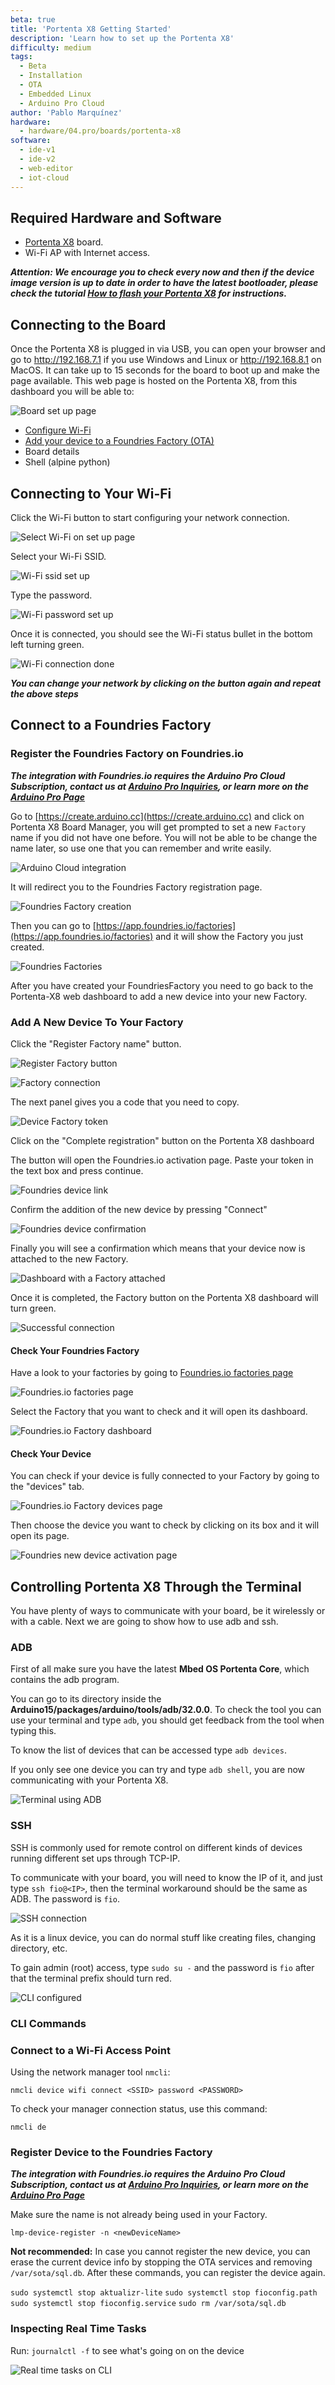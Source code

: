 ```yaml
---
beta: true
title: 'Portenta X8 Getting Started'
description: 'Learn how to set up the Portenta X8'
difficulty: medium
tags:
  - Beta
  - Installation
  - OTA
  - Embedded Linux
  - Arduino Pro Cloud
author: 'Pablo Marquínez'
hardware:
  - hardware/04.pro/boards/portenta-x8
software:
  - ide-v1
  - ide-v2
  - web-editor
  - iot-cloud
---
```



## Required Hardware and Software

* [Portenta X8](https://store.arduino.cc/products/portenta-x8) board.
* Wi-Fi AP with Internet access.

***Attention: We encourage you to check every now and then if the device image version is up to date in order to have the latest bootloader, please check the tutorial [How to flash your Portenta X8](https://docs.arduino.cc/tutorials/portenta-x8/image-flashing) for instructions.***

## Connecting to the Board

Once the Portenta X8 is plugged in via USB, you can open your browser and go to http://192.168.7.1 if you use Windows and Linux or http://192.168.8.1 on MacOS. It can take up to 15 seconds for the board to boot up and make the page available. This web page is hosted on the Portenta X8, from this dashboard you will be able to:

![Board set up page](assets/x8-oob-main.png)

* [Configure Wi-Fi](#connecting-to-your-wi-fi)
* [Add your device to a Foundries Factory (OTA)](#add-a-new-device-to-your-factory)
* Board details
* Shell (alpine python)

## Connecting to Your Wi-Fi

Click the Wi-Fi button to start configuring your network connection.

![Select Wi-Fi on set up page](assets/x8-oob-main-wifi.png)

Select your Wi-Fi SSID.

![Wi-Fi ssid set up](assets/x8-oob-wifi-ssid.png)

Type the password.

![Wi-Fi password set up](assets/x8-oob-wifi-pass.png)

Once it is connected, you should see the Wi-Fi status bullet in the bottom left turning green.

![Wi-Fi connection done](assets/x8-oob-wifi-sucess.png)

***You can change your network by clicking on the button again and repeat the above steps***

## Connect to a Foundries Factory

### Register the Foundries Factory on Foundries.io

***The integration with Foundries.io requires the Arduino Pro Cloud Subscription, contact us at [Arduino Pro Inquiries](https://cloud.arduino.cc/plans), or learn more on the [Arduino Pro Page](https://www.arduino.cc/pro/hardware/product/portenta-x8#pro-cloud)***

Go to [https://create.arduino.cc](https://create.arduino.cc) and click on Portenta X8 Board Manager, you will get prompted to set a new `Factory` name if you did not have one before. You will not be able to be change the name later, so use one that you can remember and write easily.

![Arduino Cloud integration](assets/cloud-main.png)

It will redirect you to the Foundries Factory registration page.

![Foundries Factory creation](assets/foundries-create-factory.png)

Then you can go to [https://app.foundries.io/factories](https://app.foundries.io/factories) and it will show the Factory you just created.

![Foundries Factories](assets/foundries-factories.png)

After you have created your FoundriesFactory you need to go back to the Portenta-X8 web dashboard to add a new device into your new Factory.

### Add A New Device To Your Factory

Click the "Register Factory name" button.

![Register Factory button](assets/x8-oob-main-factory.png)

![Factory connection](assets/x8-oob-factory-name.png)

The next panel gives you a code that you need to copy.

![Device Factory token](assets/x8-oob-factory-register.png)

Click on the "Complete registration" button on the Portenta X8 dashboard

The button will open the Foundries.io activation page. Paste your token in the text box and press continue.

![Foundries device link](assets/foundries-activation-token.png)

Confirm the addition of the new device by pressing "Connect"

![Foundries device confirmation](assets/foundries-activation-prompt.png)

Finally you will see a confirmation which means that your device now is attached to the new Factory.

![Dashboard with a Factory attached](assets/foundries-activation-success.png)

Once it is completed, the Factory button on the Portenta X8 dashboard will turn green.

![Successful connection](assets/x8-oob-factory-success.png)

#### Check Your Foundries Factory

Have a look to your factories by going to [Foundries.io factories page](https://app.foundries.io/factories)

![Foundries.io factories page](assets/foundries-factories.png)

Select the Factory that you want to check and it will open its dashboard.

![Foundries.io Factory dashboard](assets/foundries-factory-dashboard.png)

#### Check Your Device

You can check if your device is fully connected to your Factory by going to the "devices" tab.

![Foundries.io Factory devices page](assets/foundries-factory-devices.png)

Then choose the device you want to check by clicking on its box and it will open its page.

![Foundries new device activation page](assets/foundries-activation-device-page.png)

## Controlling Portenta X8 Through the Terminal

You have plenty of ways to communicate with your board, be it wirelessly or with a cable. Next we are going to show how to use adb and ssh.

### ADB

First of all make sure you have the latest **Mbed OS Portenta Core**, which contains the adb program.

You can go to its directory inside the **Arduino15/packages/arduino/tools/adb/32.0.0**. To check the tool you can use your terminal and type `adb`, you should get feedback from the tool when typing this.

To know the list of devices that can be accessed type `adb devices`.

If you only see one device you can try and type `adb shell`, you are now communicating with your Portenta X8.

![Terminal using ADB](assets/adb-connection.png)

### SSH

SSH is commonly used for remote control on different kinds of devices running different set ups through TCP-IP.

To communicate with your board, you will need to know the IP of it, and just type `ssh fio@<IP>`, then the terminal workaround should be the same as ADB. The password is `fio`.

![SSH connection](assets/ssh-connection.png)

As it is a linux device, you can do normal stuff like creating files, changing directory, etc.

To gain admin (root) access, type `sudo su -` and the password is `fio`  after that the terminal prefix should turn red.

![CLI configured](assets/ssh-connection-admin.png)

### CLI Commands

### Connect to a Wi-Fi Access Point

Using the network manager tool `nmcli`:

`nmcli device wifi connect <SSID> password <PASSWORD>`

To check your manager connection status, use this command:

`nmcli de`

### Register Device to the Foundries Factory

***The integration with Foundries.io requires the Arduino Pro Cloud Subscription, contact us at [Arduino Pro Inquiries](https://cloud.arduino.cc/plans), or learn more on the [Arduino Pro Page](https://www.arduino.cc/pro/hardware/product/portenta-x8#pro-cloud)***

Make sure the name is not already being used in your Factory.

`lmp-device-register -n <newDeviceName>`

**Not recommended:** In case you cannot register the new device, you can erase the current device info by stopping the OTA services and removing `/var/sota/sql.db`. After these commands, you can register the device again.

`sudo systemctl stop aktualizr-lite`
`sudo systemctl stop fioconfig.path`
`sudo systemctl stop fioconfig.service`
`sudo rm /var/sota/sql.db`

### Inspecting Real Time Tasks

Run: `journalctl -f` to see what's going on on the device

![Real time tasks on CLI](assets/command-journalctl.png)
